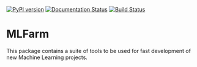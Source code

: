 [![PyPI version](https://badge.fury.io/py/mlfarm.svg)](https://badge.fury.io/py/mlfarm) [![Documentation Status](https://readthedocs.org/projects/mlfarm/badge/?version=stable)](https://mlfarm.readthedocs.io/en/latest/?badge=stable) [![Build Status](https://dev.azure.com/mlfarm/mlfarm/_apis/build/status/MLFarm.CI.Test?branchName=release)](https://dev.azure.com/mlfarm/mlfarm/_build/latest?definitionId=1&branchName=release)

# MLFarm

This package contains a suite of tools to be used for fast development of new Machine Learning projects.